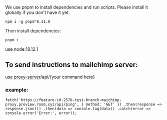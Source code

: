 We use pnpm to install dependencies and run scripts. Please install it globally if you don't have it yet.

```shell
npm i -g pnpm^8.11.0
```

Then install dependencies:

```shell
pnpm i
```

use node:18.12.1

## To send instructions to mailchimp server:

use [proxy-server](https://feature-id-2578-test-branch-maichimp-proxy.preview.room.xyz/)/api/{your command here}


### example:
`fetch('https://feature-id-2578-test-branch-maichimp-proxy.preview.room.xyz/api/ping', {
method: 'GET'
})
.then(response => response.json())
.then(data => console.log(data))
.catch(error => console.error('Error:', error));`